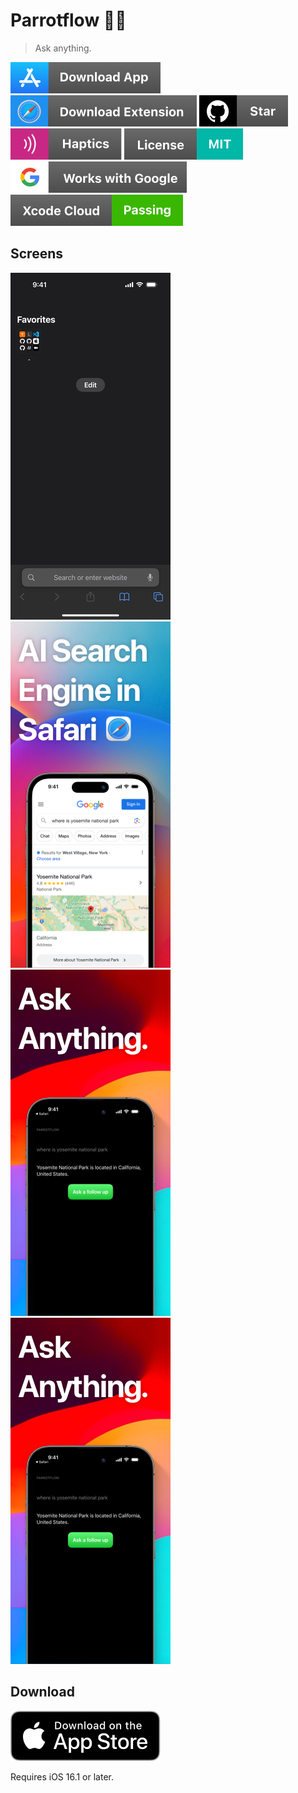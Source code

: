 # Parrotflow 🦜🌊

> Ask anything.

[![download-app](/.README/assets/badges/download-app.svg)](https://parrotflow.com)
[![download-extension](/.README/assets/badges/download-extension.svg)](https://parrotflow.com)
[![github-star](/.README/assets/badges/github-star.svg)](https://github.com/jsj/parrotflow)
[![haptics](/.README/assets/badges/haptics.svg)](https://parrotflow.com)
[![license](/.README/assets/badges/license.svg)](https://parrotflow.com/license)
[![works-with-google](/.README/assets/badges/works-with-google.svg)](https://parrotflow.com)
[![xcode-cloud](/.README/assets/badges/xcode-cloud.svg)](https://parrotflow.com)

## Screens

![demo](/.README/assets/screens/demo.gif)
![0](/.README/assets/screens/0.png)
![1](/.README/assets/screens/1.png)
![2](/.README/assets/screens/1.png)

## Download

[![app-store](/.README/assets/badges/Download_on_the_App_Store_Badge_US-UK_RGB_blk_092917.svg)](https://apps.apple.com/us/app/parrotflow/id6450801102)

Requires iOS 16.1 or later.
